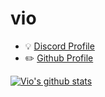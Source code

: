 # vio

  - :bulb: [Discord Profile](https://discord.com/users/500747100464873472)
  - :pencil2: [Github Profile](https://github.com/vioxd)

[![Vio's github stats](https://github-readme-stats.vercel.app/api?username=vioxd&count_private=true&show_icons=true&theme=radical&hide_rank=false)](https://github.com/anuraghazra/github-readme-stats)
